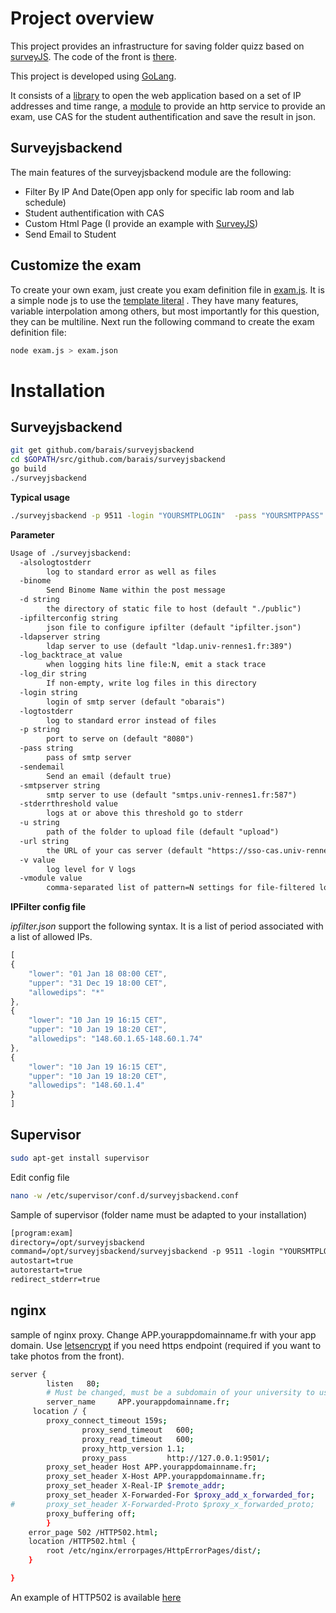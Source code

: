 # Project overview

This project provides an infrastructure for saving folder quizz based on [surveyJS](https://surveyjs.io/Documentation/Library). The code of the front is [there](https://github.com/barais/examSurveyJSFront).

This project is developed using [GoLang](https://golang.org/).

It consists of a [library](https://github.com/barais/ipfilter/) to open the web application based on a set of IP addresses and time range, a [module](https://github.com/barais/surveyjsbackend/) to provide an http service to provide an exam, use CAS for the student authentification and save the result in json. 


## Surveyjsbackend

The main features of the surveyjsbackend module are the following:

- Filter By IP And Date(Open app only for specific lab room and lab schedule)
- Student authentification with CAS
- Custom Html Page (I provide an example with [SurveyJS](https://github.com/barais/examSurveyJSFront))
- Send Email to Student

## Customize the exam

To create your own exam, just create you exam definition file in [exam.js](./exam.js). It is a simple node js to use the [template literal](https://developer.mozilla.org/en-US/docs/Web/JavaScript/Reference/template_strings) . They have many features, variable interpolation among others, but most importantly for this question, they can be multiline. Next run the following command to create the exam definition file:

```bash
node exam.js > exam.json
```

# Installation

## Surveyjsbackend

```bash
git get github.com/barais/surveyjsbackend
cd $GOPATH/src/github.com/barais/surveyjsbackend
go build
./surveyjsbackend
```

**Typical usage**

```bash
./surveyjsbackend -p 9511 -login "YOURSMTPLOGIN"  -pass "YOURSMTPPASS" -ipfilterconfig ipfilter.json -d public/  -u upload/ -sendemail=true
```

**Parameter**

```txt
Usage of ./surveyjsbackend:
  -alsologtostderr
    	log to standard error as well as files
  -binome
    	Send Binome Name within the post message
  -d string
    	the directory of static file to host (default "./public")
  -ipfilterconfig string
    	json file to configure ipfilter (default "ipfilter.json")
  -ldapserver string
    	ldap server to use (default "ldap.univ-rennes1.fr:389")
  -log_backtrace_at value
    	when logging hits line file:N, emit a stack trace
  -log_dir string
    	If non-empty, write log files in this directory
  -login string
    	login of smtp server (default "obarais")
  -logtostderr
    	log to standard error instead of files
  -p string
    	port to serve on (default "8080")
  -pass string
    	pass of smtp server
  -sendemail
    	Send an email (default true)
  -smtpserver string
    	smtp server to use (default "smtps.univ-rennes1.fr:587")
  -stderrthreshold value
    	logs at or above this threshold go to stderr
  -u string
    	path of the folder to upload file (default "upload")
  -url string
    	the URL of your cas server (default "https://sso-cas.univ-rennes1.fr")
  -v value
    	log level for V logs
  -vmodule value
    	comma-separated list of pattern=N settings for file-filtered logging

```

**IPFilter config file**

*ipfilter.json* support the following syntax. It is a list of period associated with a list of allowed IPs. 

```js
[
{
    "lower": "01 Jan 18 08:00 CET",
    "upper": "31 Dec 19 18:00 CET",
    "allowedips": "*"
},
{
    "lower": "10 Jan 19 16:15 CET",
    "upper": "10 Jan 19 18:20 CET",
    "allowedips": "148.60.1.65-148.60.1.74"
},
{
    "lower": "10 Jan 19 16:15 CET",
    "upper": "10 Jan 19 18:20 CET",
    "allowedips": "148.60.1.4"
}
]
```



## Supervisor

```bash
sudo apt-get install supervisor
```

Edit config file

```bash
nano -w /etc/supervisor/conf.d/surveyjsbackend.conf
```

Sample of supervisor (folder name must be adapted to your installation)

```txt
[program:exam]
directory=/opt/surveyjsbackend
command=/opt/surveyjsbackend/surveyjsbackend -p 9511 -login "YOURSMTPLOGIN"  -pass "YOURSMTPPASS" -ipfilterconfig /opt/surveyjsbackend/ipfilter.json -d /opt/surveyjsbackend/public  -u /opt/surveyjsbackend/upload -sendemail=true
autostart=true
autorestart=true
redirect_stderr=true
```



## nginx

sample of nginx proxy. Change APP.yourappdomainname.fr with your app domain. Use [letsencrypt](https://letsencrypt.org/) if you need https endpoint (required if you want to take photos from the front). 


```bash
server {
        listen   80;
        # Must be changed, must be a subdomain of your university to use the cas
        server_name     APP.yourappdomainname.fr;
	 location / {
		proxy_connect_timeout 159s;
                proxy_send_timeout   600;
                proxy_read_timeout   600;
                proxy_http_version 1.1;
                proxy_pass         http://127.0.0.1:9501/;
		proxy_set_header Host APP.yourappdomainname.fr;
    	proxy_set_header X-Host APP.yourappdomainname.fr;
		proxy_set_header X-Real-IP $remote_addr;
		proxy_set_header X-Forwarded-For $proxy_add_x_forwarded_for;
#		proxy_set_header X-Forwarded-Proto $proxy_x_forwarded_proto;
		proxy_buffering off;
        }
    error_page 502 /HTTP502.html;
    location /HTTP502.html {
        root /etc/nginx/errorpages/HttpErrorPages/dist/;
    }

}
```


An example of HTTP502 is available [here](https://github.com/barais/surveyjsbackend/tree/master/nginxerrorpage)



